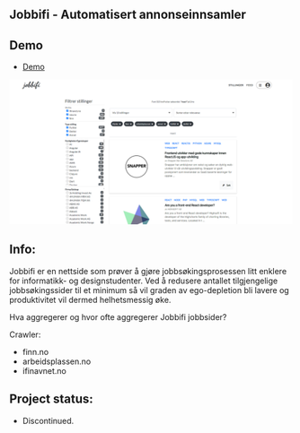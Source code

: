 ## Jobbifi - Automatisert annonseinnsamler

## Demo
- [Demo](https://www.jobbifi.no/)

![GitHub Logo](./jobbifi.png)

## Info:
Jobbifi er en nettside som prøver å gjøre jobbsøkingsprosessen litt enklere for informatikk- og designstudenter. Ved å redusere antallet tilgjengelige jobbsøkingssider til et minimum så vil graden av ego-depletion bli lavere og produktivitet vil dermed helhetsmessig øke.

Hva aggregerer og hvor ofte aggregerer Jobbifi jobbsider?

Crawler:
- finn.no
- arbeidsplassen.no
- ifinavnet.no

## Project status:
- Discontinued.
